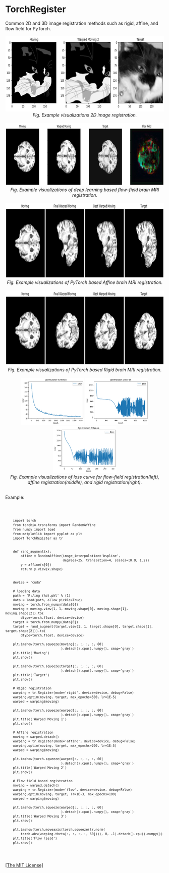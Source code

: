 <h1>TorchRegister</h1>
<p>Common 2D and 3D image registration methods such as rigid, affine, and flow field for PyTorch.</p>

<p align="center">
    <img width="900" height="240" src="https://github.com/AgamChopra/TorchGradRegister/blob/main/assets/ringo_registration_2d.jpg">
    <br><i>Fig. Example visualizations 2D image registration.</i><br><br>
    <img width="900" height="200" src="https://github.com/AgamChopra/TorchGradRegister/blob/main/assets/flow_test.jpg">
    <br><i>Fig. Example visualizations of deep learning based flow-field brain MRI registration.</i><br><br>
    <img width="900" height="240" src="https://github.com/AgamChopra/TorchGradRegister/blob/main/assets/affine_test.jpg">
    <br><i>Fig. Example visualizations of PyTorch based Affine brain MRI registration.</i><br><br>
    <img width="900" height="240" src="https://github.com/AgamChopra/TorchGradRegister/blob/main/assets/rigid_test.jpg">
    <br><i>Fig. Example visualizations of PyTorch based Rigid brain MRI registration.</i><br><br>
    <img width="200" height="150" src="https://github.com/AgamChopra/TorchGradRegister/blob/main/assets/flow_test_loss.png"> 
    <img width="200" height="150" src="https://github.com/AgamChopra/TorchGradRegister/blob/main/assets/affine_test_loss.png">
    <img width="200" height="150" src="https://github.com/AgamChopra/TorchGradRegister/blob/main/assets/rigid_test_loss.png">
    <br><i>Fig. Example visualizations of loss curve for flow-field registration(left), affine registration(middle), and rigid registration(right).</i><br><br>
</p>

<p>Example:</p>
 <pre><code>
 
        import torch
        from torchio.transforms import RandomAffine
        from numpy import load
        from matplotlib import pyplot as plt
        import TorchRegister as tr


        def rand_augment(x):
            affine = RandomAffine(image_interpolation='bspline',
                                  degrees=25, translation=4, scales=(0.8, 1.2))
            y = affine(x[0])
            return y.view(x.shape)


        device = 'cuda'

        # loading data
        path = 'R:/img (%d).pkl' % (1)
        data = load(path, allow_pickle=True)
        moving = torch.from_numpy(data[0])
        moving = moving.view(1, 1, moving.shape[0], moving.shape[1], moving.shape[2]).to(
            dtype=torch.float, device=device)
        target = torch.from_numpy(data[0])
        target = rand_augment(target.view(1, 1, target.shape[0], target.shape[1], target.shape[2])).to(
            dtype=torch.float, device=device)

        plt.imshow(torch.squeeze(moving[:, :, :, :, 60]
                                 ).detach().cpu().numpy(), cmap='gray')
        plt.title('Moving')
        plt.show()

        plt.imshow(torch.squeeze(target[:, :, :, :, 60]
                                 ).detach().cpu().numpy(), cmap='gray')
        plt.title('Target')
        plt.show()

        # Rigid registration
        warping = tr.Register(mode='rigid', device=device, debug=False)
        warping.optim(moving, target, max_epochs=500, lr=1E-5)
        warped = warping(moving)

        plt.imshow(torch.squeeze(warped[:, :, :, :, 60]
                                 ).detach().cpu().numpy(), cmap='gray')
        plt.title('Warped Moving 1')
        plt.show()

        # Affine registration
        moving = warped.detach()
        warping = tr.Register(mode='affine', device=device, debug=False)
        warping.optim(moving, target, max_epochs=200, lr=1E-5)
        warped = warping(moving)

        plt.imshow(torch.squeeze(warped[:, :, :, :, 60]
                                 ).detach().cpu().numpy(), cmap='gray')
        plt.title('Warped Moving 2')
        plt.show()

        # Flow field based registration
        moving = warped.detach()
        warping = tr.Register(mode='flow', device=device, debug=False)
        warping.optim(moving, target, lr=1E-3, max_epochs=100)
        warped = warping(moving)

        plt.imshow(torch.squeeze(warped[:, :, :, :, 60]
                                 ).detach().cpu().numpy(), cmap='gray')
        plt.title('Warped Moving 3')
        plt.show()

        plt.imshow(torch.moveaxis(torch.squeeze(tr.norm(
            torch.abs(warping.theta[:, :, :, :, 60]))), 0, -1).detach().cpu().numpy())
        plt.title('Flow Field')
        plt.show()
</code></pre>

<p><a href="https://raw.githubusercontent.com/AgamChopra/TorchGradRegister/main/LICENSE.md" target="blank">[The MIT License]</a></p>
